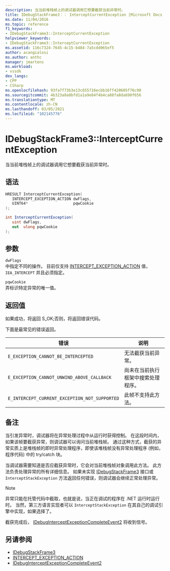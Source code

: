 ```yaml
---
description: 当当前堆栈帧上的调试器调用它想要截获当前异常时。
title: IDebugStackFrame3：： InterceptCurrentException |Microsoft Docs
ms.date: 11/04/2016
ms.topic: reference
f1_keywords:
- IDebugStackFrame3::InterceptCurrentException
helpviewer_keywords:
- IDebugStackFrame3::InterceptCurrentException
ms.assetid: 116c7324-7645-4c15-b484-7a5cdd065ef5
author: acangialosi
ms.author: anthc
manager: jmartens
ms.workload:
- vssdk
dev_langs:
- CPP
- CSharp
ms.openlocfilehash: 93fa7f73b3e13c655716ecbb16ff420605f76c90
ms.sourcegitcommit: 4b323a8a8bfd1a1a9e84f4b4ca88fa8da690f656
ms.translationtype: MT
ms.contentlocale: zh-CN
ms.lasthandoff: 03/05/2021
ms.locfileid: "102145776"
---
```

# <a name="idebugstackframe3interceptcurrentexception"></a>IDebugStackFrame3::InterceptCurrentException
当当前堆栈帧上的调试器调用它想要截获当前异常时。

## <a name="syntax"></a>语法

```cpp
HRESULT InterceptCurrentException(
   INTERCEPT_EXCEPTION_ACTION dwFlags,
   UINT64*                    pqwCookie
);
```

```csharp
int InterceptCurrentException(
   uint dwFlags,
   out  ulong pqwCookie
);
```

## <a name="parameters"></a>参数
`dwFlags`\
中指定不同的操作。 目前仅支持 [INTERCEPT_EXCEPTION_ACTION](../../../extensibility/debugger/reference/intercept-exception-action.md) 值， `IEA_INTERCEPT` 并且必须指定。

`pqwCookie`\
弄标识特定异常的唯一值。

## <a name="return-value"></a>返回值
 如果成功，将返回 S_OK;否则，将返回错误代码。

 下面是最常见的错误返回。

|错误|说明|
|-----------|-----------------|
|`E_EXCEPTION_CANNOT_BE_INTERCEPTED`|无法截获当前异常。|
|`E_EXCEPTION_CANNOT_UNWIND_ABOVE_CALLBACK`|尚未在当前执行框架中搜索处理程序。|
|`E_INTERCEPT_CURRENT_EXCEPTION_NOT_SUPPORTED`|此帧不支持此方法。|

## <a name="remarks"></a>备注
 当引发异常时，调试器将在异常处理过程中从运行时获得控制。 在这段时间内，如果该帧要截获异常，则调试器可以询问当前堆栈帧。 通过这种方式，截获的异常实质上是堆栈帧的即时异常处理程序，即使该堆栈帧没有异常处理程序 (例如，程序代码) 中的 try/catch 块。

 当调试器需要知道是否应截获异常时，它会对当前堆栈帧对象调用此方法。 此方法负责处理异常的所有详细信息。 如果未实现 [IDebugStackFrame3](../../../extensibility/debugger/reference/idebugstackframe3.md) 接口或 `InterceptStackException` 方法返回任何错误，则调试器会继续正常处理异常。

> [!NOTE]
> 异常只能在托管代码中截取，也就是说，当正在调试的程序在 .NET 运行时运行时。 当然，第三方语言实现者可以 `InterceptStackException` 在其自己的调试引擎中实现，如果选择了。

 截获完成后， [IDebugInterceptExceptionCompleteEvent2](../../../extensibility/debugger/reference/idebuginterceptexceptioncompleteevent2.md) 将收到信号。

## <a name="see-also"></a>另请参阅
- [IDebugStackFrame3](../../../extensibility/debugger/reference/idebugstackframe3.md)
- [INTERCEPT_EXCEPTION_ACTION](../../../extensibility/debugger/reference/intercept-exception-action.md)
- [IDebugInterceptExceptionCompleteEvent2](../../../extensibility/debugger/reference/idebuginterceptexceptioncompleteevent2.md)
